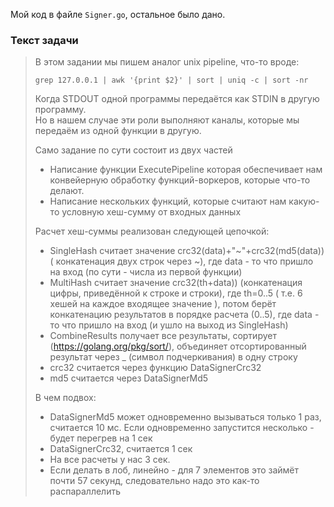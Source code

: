 Мой код в файле `Signer.go`, остальное было дано.

### Текст задачи

>В этом задании мы пишем аналог unix pipeline, что-то вроде:
>```
>grep 127.0.0.1 | awk '{print $2}' | sort | uniq -c | sort -nr
>```
>
>Когда STDOUT одной программы передаётся как STDIN в другую программу.  
Но в нашем случае эти роли выполняют каналы, которые мы передаём из одной функции в другую.
>
>Само задание по сути состоит из двух частей
>* Написание функции ExecutePipeline которая обеспечивает нам конвейерную обработку функций-воркеров, которые что-то делают.
>* Написание нескольких функций, которые считают нам какую-то условную хеш-сумму от входных данных
>
>Расчет хеш-суммы реализован следующей цепочкой:
>* SingleHash считает значение crc32(data)+"~"+crc32(md5(data)) ( конкатенация двух строк через ~), где data - то что пришло на вход (по сути - числа из первой функции)
>* MultiHash считает значение crc32(th+data)) (конкатенация цифры, приведённой к строке и строки), где th=0..5 ( т.е. 6 хешей на каждое входящее значение ), потом берёт конкатенацию результатов в порядке расчета (0..5), где data - то что пришло на вход (и ушло на выход из SingleHash)
>* CombineResults получает все результаты, сортирует (https://golang.org/pkg/sort/), объединяет отсортированный результат через _ (символ подчеркивания) в одну строку
>* crc32 считается через функцию DataSignerCrc32
>* md5 считается через DataSignerMd5
>
>В чем подвох:
>* DataSignerMd5 может одновременно вызываться только 1 раз, считается 10 мс. Если одновременно запустится несколько - будет перегрев на 1 сек
>* DataSignerCrc32, считается 1 сек
>* На все расчеты у нас 3 сек.
>* Если делать в лоб, линейно - для 7 элементов это займёт почти 57 секунд, следовательно надо это как-то распараллелить
